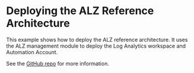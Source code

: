 # Deploying the ALZ Reference Architecture

This example shows how to deploy the ALZ reference architecture.
It uses the ALZ management module to deploy the Log Analytics workspace and Automation Account.

See the [GitHub repo](https://github.com/Azure/terraform-azurerm-alz/blob/main/examples/alzreference/main.tf) for more information.
